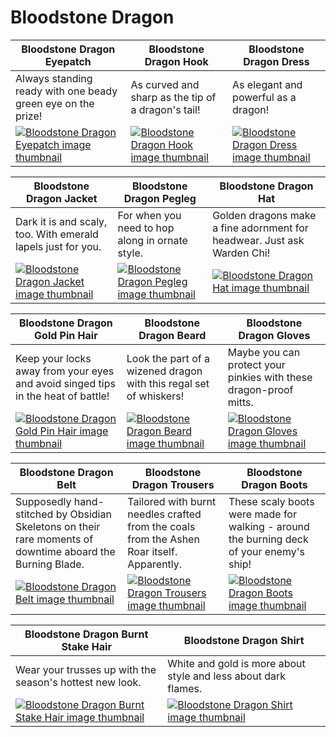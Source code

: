 # Bloodstone Dragon

| Bloodstone Dragon Eyepatch | Bloodstone Dragon Hook | Bloodstone Dragon Dress |
| -------------------------- | ---------------------- | ----------------------- |
| Always standing ready with one beady green eye on the prize! | As curved and sharp as the tip of a dragon's tail! | As elegant and powerful as a dragon! |
| [![Bloodstone Dragon Eyepatch image thumbnail](https://seaofthieves.wiki.gg/images/d/dd/Bloodstone_Dragon_Eyepatch.png)](https://seaofthieves.wiki.gg/wiki/Bloodstone_Dragon_Eyepatch) | [![Bloodstone Dragon Hook image thumbnail](https://seaofthieves.wiki.gg/images/d/d1/Bloodstone_Dragon_Hook.png)](https://seaofthieves.wiki.gg/wiki/Bloodstone_Dragon_Hook) | [![Bloodstone Dragon Dress image thumbnail](https://seaofthieves.wiki.gg/images/1/12/Bloodstone_Dragon_Dress.png)](https://seaofthieves.wiki.gg/wiki/Bloodstone_Dragon_Dress) |

| Bloodstone Dragon Jacket | Bloodstone Dragon Pegleg | Bloodstone Dragon Hat |
| ------------------------ | ------------------------ | --------------------- |
| Dark it is and scaly, too. With emerald lapels just for you. | For when you need to hop along in ornate style. | Golden dragons make a fine adornment for headwear. Just ask Warden Chi! |
| [![Bloodstone Dragon Jacket image thumbnail](https://seaofthieves.wiki.gg/images/9/9a/Bloodstone_Dragon_Jacket.png)](https://seaofthieves.wiki.gg/wiki/Bloodstone_Dragon_Jacket) | [![Bloodstone Dragon Pegleg image thumbnail](https://seaofthieves.wiki.gg/images/6/68/Bloodstone_Dragon_Pegleg.png)](https://seaofthieves.wiki.gg/wiki/Bloodstone_Dragon_Pegleg) | [![Bloodstone Dragon Hat image thumbnail](https://seaofthieves.wiki.gg/images/9/9e/Bloodstone_Dragon_Hat.png)](https://seaofthieves.wiki.gg/wiki/Bloodstone_Dragon_Hat) |

| Bloodstone Dragon Gold Pin Hair | Bloodstone Dragon Beard | Bloodstone Dragon Gloves |
| ------------------------------- | ----------------------- | ------------------------ |
| Keep your locks away from your eyes and avoid singed tips in the heat of battle! | Look the part of a wizened dragon with this regal set of whiskers! | Maybe you can protect your pinkies with these dragon-proof mitts. |
| [![Bloodstone Dragon Gold Pin Hair image thumbnail](https://seaofthieves.wiki.gg/images/c/ce/Bloodstone_Dragon_Gold_Pin_Hair.png)](https://seaofthieves.wiki.gg/wiki/Bloodstone_Dragon_Gold_Pin_Hair) | [![Bloodstone Dragon Beard image thumbnail](https://seaofthieves.wiki.gg/images/6/6d/Bloodstone_Dragon_Beard.png)](https://seaofthieves.wiki.gg/wiki/Bloodstone_Dragon_Beard) | [![Bloodstone Dragon Gloves image thumbnail](https://seaofthieves.wiki.gg/images/b/b1/Bloodstone_Dragon_Gloves.png)](https://seaofthieves.wiki.gg/wiki/Bloodstone_Dragon_Gloves) |

| Bloodstone Dragon Belt | Bloodstone Dragon Trousers | Bloodstone Dragon Boots |
| ---------------------- | -------------------------- | ----------------------- |
| Supposedly hand-stitched by Obsidian Skeletons on their rare moments of downtime aboard the Burning Blade. | Tailored with burnt needles crafted from the coals from the Ashen Roar itself. Apparently. | These scaly boots were made for walking - around the burning deck of your enemy's ship! |
| [![Bloodstone Dragon Belt image thumbnail](https://seaofthieves.wiki.gg/images/a/a8/Bloodstone_Dragon_Belt.png)](https://seaofthieves.wiki.gg/wiki/Bloodstone_Dragon_Belt) | [![Bloodstone Dragon Trousers image thumbnail](https://seaofthieves.wiki.gg/images/e/e7/Bloodstone_Dragon_Trousers.png)](https://seaofthieves.wiki.gg/wiki/Bloodstone_Dragon_Trousers) | [![Bloodstone Dragon Boots image thumbnail](https://seaofthieves.wiki.gg/images/0/0c/Bloodstone_Dragon_Boots.png)](https://seaofthieves.wiki.gg/wiki/Bloodstone_Dragon_Boots) |

| Bloodstone Dragon Burnt Stake Hair | Bloodstone Dragon Shirt |
| ---------------------------------- | ----------------------- |
| Wear your trusses up with the season's hottest new look. | White and gold is more about style and less about dark flames. |
| [![Bloodstone Dragon Burnt Stake Hair image thumbnail](https://seaofthieves.wiki.gg/images/6/6e/Bloodstone_Dragon_Burnt_Stake_Hair.png)](https://seaofthieves.wiki.gg/wiki/Bloodstone_Dragon_Burnt_Stake_Hair) | [![Bloodstone Dragon Shirt image thumbnail](https://seaofthieves.wiki.gg/images/3/33/Bloodstone_Dragon_Shirt.png)](https://seaofthieves.wiki.gg/wiki/Bloodstone_Dragon_Shirt) |
